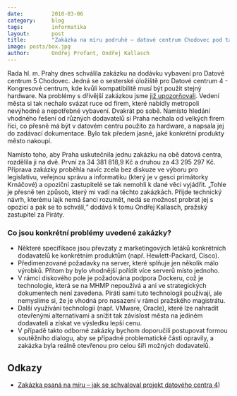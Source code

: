 ```yaml
---
date:         2018-03-06
category:     blog
tags:         informatika
layout:       post
title:        "Zakázka na míru podruhé – datové centrum Chodovec pod taktovkou velkých IT firem" 
image: posts/box.jpg
author:       Ondřej Profant, Ondřej Kallasch
---
```


Rada hl. m. Prahy dnes schválila zakázku na dodávku vybavení pro Datové centrum 5 Chodovec. Jedná se o sesterské úložiště pro Datové centrum 4 - Kongresové centrum, kde kvůli kompatibilitě musí být použit stejný hardware. Na problémy s dřívější zakázkou jsme [již upozorňovali](https://praha.pirati.cz/zakazka-psana-na-miru.html). Vedení města si tak nechalo svázat ruce od firem, které nabídly metropoli nevýhodné a nepotřebné vybavení. Dvakrát po sobě. Namísto hledání vhodného řešení od různých dodavatelů si Praha nechala od velkých firem říci, co přesně má být v datovém centru použito za hardware, a napsala jej do zadávací dokumentace. Bylo tak předem jasné, jaké konkrétní produkty město nakoupí. 

Namísto toho, aby Praha uskutečnila jednu zakázku na obě datová centra, rozdělila ji na dvě. První za 34 381 818,9 Kč a druhou za 43 295 297 Kč. Příprava zakázky proběhla navíc zcela bez diskuze ve výboru pro legislativu, veřejnou správu a informatiku (který je v gesci primátorky Krnáčové) a opoziční zastupitelé se tak nemohli k dané věci vyjádřit. „Tohle je přesně ten způsob, který mi vadí na těchto zakázkách. Přijde technický návrh, kterému lajk nemá šanci rozumět, nedá se možnost probrat jej s opozicí a pak se to schválí,“ dodává k tomu Ondřej Kallasch, pražský zastupitel za Piráty. 

### Co jsou konkrétní problémy uvedené zakázky? 

* Některé specifikace jsou převzaty z marketingových letáků konkrétních dodavatelů ke konkrétním produktům (např. Hewlett-Packard, Cisco).
* Předimenzované požadavky na server, které splňuje jen několik málo výrobků. Přitom by bylo vhodnější pořídit více serverů místo jednoho.
* V rámci diskového pole je požadována podpora Dockeru, což je technologie, která se na MHMP nepoužívá a ani ve strategických dokumentech není zavedena. Piráti sami tuto technologii používají, ale nemyslíme si, že je vhodná pro nasazení v rámci pražského magistrátu.
* Další využívání technologií (např. VMware, Oracle), které lze nahradit otevřenými alternativami a snížit tak závislost města na jediném dodavateli a získat ve výsledku lepší cenu.
* V případě takto odborné zakázky bychom doporučili postupovat formou soutěžního dialogu, aby se případné problematické části opravily, a zakázka byla reálně otevřenou pro celou šíři možných dodavatelů.

## Odkazy 

* [Zakázka psaná na míru – jak se schvaloval projekt datového centra 4](https://praha.pirati.cz/zakazka-psana-na-miru.html))
